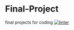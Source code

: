 # Final-Project
final projects for coding
[![linter](https://github.com/helena-rocha/Final-Project/workflows/linter/badge.svg)](https://github.com/marketplace/actions/super-linter)
